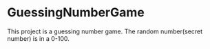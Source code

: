# GuessingNumberGame

This project is a guessing number game. The random number(secret number) is in a 0-100.
